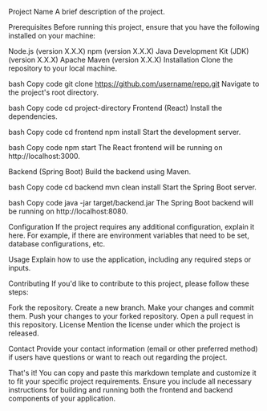 Project Name
A brief description of the project.

Prerequisites
Before running this project, ensure that you have the following installed on your machine:

Node.js (version X.X.X)
npm (version X.X.X)
Java Development Kit (JDK) (version X.X.X)
Apache Maven (version X.X.X)
Installation
Clone the repository to your local machine.

bash
Copy code
git clone https://github.com/username/repo.git
Navigate to the project's root directory.

bash
Copy code
cd project-directory
Frontend (React)
Install the dependencies.

bash
Copy code
cd frontend
npm install
Start the development server.

bash
Copy code
npm start
The React frontend will be running on http://localhost:3000.

Backend (Spring Boot)
Build the backend using Maven.

bash
Copy code
cd backend
mvn clean install
Start the Spring Boot server.

bash
Copy code
java -jar target/backend.jar
The Spring Boot backend will be running on http://localhost:8080.

Configuration
If the project requires any additional configuration, explain it here. For example, if there are environment variables that need to be set, database configurations, etc.

Usage
Explain how to use the application, including any required steps or inputs.

Contributing
If you'd like to contribute to this project, please follow these steps:

Fork the repository.
Create a new branch.
Make your changes and commit them.
Push your changes to your forked repository.
Open a pull request in this repository.
License
Mention the license under which the project is released.

Contact
Provide your contact information (email or other preferred method) if users have questions or want to reach out regarding the project.

That's it! You can copy and paste this markdown template and customize it to fit your specific project requirements. Ensure you include all necessary instructions for building and running both the frontend and backend components of your application.